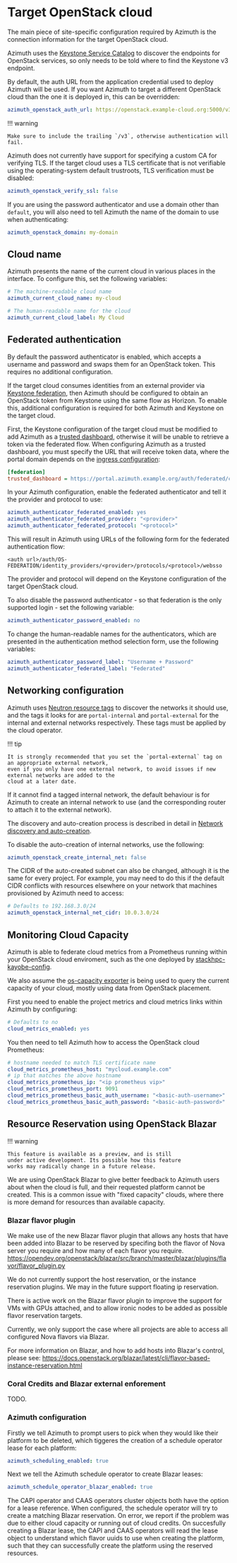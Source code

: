 # Target OpenStack cloud

The main piece of site-specific configuration required by Azimuth is the connection information
for the target OpenStack cloud.

Azimuth uses the
[Keystone Service Catalog](https://docs.openstack.org/keystone/latest/contributor/service-catalog.html)
to discover the endpoints for OpenStack services, so only needs to be told where to find the
Keystone v3 endpoint.

By default, the auth URL from the application credential used to deploy Azimuth will be used.
If you want Azimuth to target a different OpenStack cloud than the one it is deployed in, this
can be overridden:

```yaml  title="environments/my-site/inventory/group_vars/all/variables.yml"
azimuth_openstack_auth_url: https://openstack.example-cloud.org:5000/v3
```

!!! warning

    Make sure to include the trailing `/v3`, otherwise authentication will fail.

Azimuth does not currently have support for specifying a custom CA for verifying TLS. If the
target cloud uses a TLS certificate that is not verifiable using the operating-system default
trustroots, TLS verification must be disabled:

```yaml  title="environments/my-site/inventory/group_vars/all/variables.yml"
azimuth_openstack_verify_ssl: false
```

If you are using the password authenticator and use a domain other than `default`,
you will also need to tell Azimuth the name of the domain to use when authenticating:

```yaml  title="environments/my-site/inventory/group_vars/all/variables.yml"
azimuth_openstack_domain: my-domain
```

## Cloud name

Azimuth presents the name of the current cloud in various places in the interface. To configure
this, set the following variables:

```yaml  title="environments/my-site/inventory/group_vars/all/variables.yml"
# The machine-readable cloud name
azimuth_current_cloud_name: my-cloud

# The human-readable name for the cloud
azimuth_current_cloud_label: My Cloud
```

## Federated authentication

By default the password authenticator is enabled, which accepts a username and password and swaps
them for an OpenStack token. This requires no additional configuration.

If the target cloud consumes identities from an external provider via
[Keystone federation](https://docs.openstack.org/keystone/latest/admin/federation/introduction.html),
then Azimuth should be configured to obtain an OpenStack token from Keystone using the same flow
as Horizon. To enable this, additional configuration is required for both Azimuth and Keystone
on the target cloud.

First, the Keystone configuration of the target cloud must be modified to add Azimuth as a
[trusted dashboard](https://docs.openstack.org/keystone/latest/admin/federation/configure_federation.html#add-a-trusted-dashboard-websso),
otherwise it will be unable to retrieve a token via the federated flow. When configuring Azimuth as a
trusted dashboard, you must specify the URL that will receive token data, where the portal domain
depends on the [ingress configuration](./06-ingress.md):

```ini  title="Keystone configuration"
[federation]
trusted_dashboard = https://portal.azimuth.example.org/auth/federated/complete/
```

In your Azimuth configuration, enable the federated authenticator and tell it the provider and
protocol to use:

```yaml  title="environments/my-site/inventory/group_vars/all/variables.yml"
azimuth_authenticator_federated_enabled: yes
azimuth_authenticator_federated_provider: "<provider>"
azimuth_authenticator_federated_protocol: "<protocol>"
```

This will result in Azimuth using URLs of the following form for the federated authentication flow:

```
<auth url>/auth/OS-FEDERATION/identity_providers/<provider>/protocols/<protocol>/websso
```

The provider and protocol will depend on the Keystone configuration of the target OpenStack cloud.

To also disable the password authenticator - so that federation is the only supported login - set
the following variable:

```yaml  title="environments/my-site/inventory/group_vars/all/variables.yml"
azimuth_authenticator_password_enabled: no
```

To change the human-readable names for the authenticators, which are presented in the authentication
method selection form, use the following variables:

```yaml  title="environments/my-site/inventory/group_vars/all/variables.yml"
azimuth_authenticator_password_label: "Username + Password"
azimuth_authenticator_federated_label: "Federated"
```

## Networking configuration

Azimuth uses
[Neutron resource tags](https://docs.openstack.org/neutron/latest/contributor/internals/tag.html)
to discover the networks it should use, and the tags it looks for are `portal-internal` and
`portal-external` for the internal and external networks respectively. These tags must be applied
by the cloud operator.

!!! tip

    It is strongly recommended that you set the `portal-external` tag on an appropriate external network,
    even if you only have one external network, to avoid issues if new external networks are added to the
    cloud at a later date.

If it cannot find a tagged internal network, the default behaviour is for Azimuth to create an
internal network to use (and the corresponding router to attach it to the external network).

The discovery and auto-creation process is described in detail in
[Network discovery and auto-creation](https://github.com/azimuth-cloud/azimuth/tree/master/docs/architecture.md#network-discovery-and-auto-creation).

To disable the auto-creation of internal networks, use the following:

```yaml  title="environments/my-site/inventory/group_vars/all/variables.yml"
azimuth_openstack_create_internal_net: false
```

The CIDR of the auto-created subnet can also be changed, although it is the same for every project.
For example, you may need to do this if the default CIDR conflicts with resources elsewhere
on your network that machines provisioned by Azimuth need to access:

```yaml  title="environments/my-site/inventory/group_vars/all/variables.yml"
# Defaults to 192.168.3.0/24
azimuth_openstack_internal_net_cidr: 10.0.3.0/24
```

## Monitoring Cloud Capacity

Azimuth is able to federate cloud metrics from a Prometheus running within
your OpenStack cloud enviroment, such as the one deployed by
[stackhpc-kayobe-config](https://github.com/stackhpc/stackhpc-kayobe-config).

We also assume the [os-capacity exporter](https://github.com/stackhpc/os-capacity)
is being used to query the current capacity of your cloud, mostly using data from
OpenStack placement.

First you need to enable the project metrics and cloud metrics links within
Azimuth by configuring:

```yaml  title="environments/my-site/inventory/group_vars/all/variables.yml"
# Defaults to no
cloud_metrics_enabled: yes
```

You then need to tell Azimuth how to access the OpenStack cloud Prometheus:

```yaml  title="environments/my-site/inventory/group_vars/all/variables.yml"
# hostname needed to match TLS certificate name
cloud_metrics_prometheus_host: "mycloud.example.com"
# ip that matches the above hostname
cloud_metrics_prometheus_ip: "<ip prometheus vip>"
cloud_metrics_prometheus_port: 9091
cloud_metrics_prometheus_basic_auth_username: "<basic-auth-username>"
cloud_metrics_prometheus_basic_auth_password: "<basic-auth-password>"
```

## Resource Reservation using OpenStack Blazar

!!! warning

    This feature is available as a preview, and is still
    under active development. Its possible how this feature
    works may radically change in a future release.

We are using OpenStack Blazar to give better feedback to Azimuth
users about when the cloud is full, and their requested platform
cannot be created.
This is a common issue with "fixed capacity" clouds,
where there is more demand for resources than available
capacity.

### Blazar flavor plugin

We make use of the new Blazar flavor plugin that allows
any hosts that have been added into Blazar to be reserved
by specifing both the flavor of Nova server you require
and how many of each flavor you require.
https://opendev.org/openstack/blazar/src/branch/master/blazar/plugins/flavor/flavor_plugin.py

We do not currently support the host reservation,
or the instance reservation plugins.
We may in the future support floating ip reservation.

There is active work on the Blazar flavor plugin to
improve the support for VMs with GPUs attached, and
to allow ironic nodes to be added as possible flavor
reservation targets.

Currently, we only support the case where all projects
are able to access all configured Nova flavors via Blazar.

For more information on Blazar, and how to add hosts into
Blazar's control, please see:
https://docs.openstack.org/blazar/latest/cli/flavor-based-instance-reservation.html

### Coral Credits and Blazar external enforement

TODO.

### Azimuth configuration

Firstly we tell Azimuth to prompt users to pick when they would
like their platform to be deleted, which tiggeres the creation
of a schedule operator lease for each platform:

```yaml  title="environments/my-site/inventory/group_vars/all/variables.yml"
azimuth_scheduling_enabled: true
```

Next we tell the Azimuth schedule operator to create Blazar leases:

```yaml  title="environments/my-site/inventory/group_vars/all/variables.yml"
azimuth_schedule_operator_blazar_enabled: true
```

The CAPI operator and CAAS operators cluster objects both have
the option for a lease reference. When configured, the schedule
operator will try to create a matching Blazar reservation.
On error, we report if the problem was due to either cloud capacity
or running out of cloud credits.
On succesfully creating a Blazar lease, the CAPI and CAAS operators
will read the lease object to understand which flavor uuids to
use when creating the platform, such that they can successfully
create the platform using the reserved resources.
